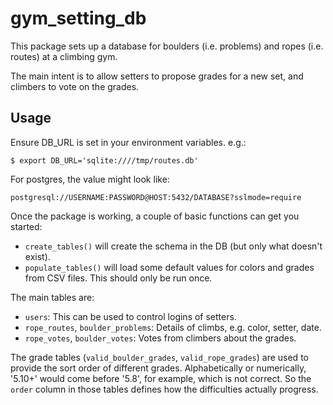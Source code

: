 # gym_setting_db

This package sets up a database for boulders (i.e. problems) and ropes (i.e. routes) at a climbing gym.

The main intent is to allow setters to propose grades for a new set, and climbers to vote on the grades.

## Usage

Ensure DB_URL is set in your environment variables.  e.g.:

    $ export DB_URL='sqlite:////tmp/routes.db'
    
For postgres, the value might look like:

    postgresql://USERNAME:PASSWORD@HOST:5432/DATABASE?sslmode=require

Once the package is working, a couple of basic functions can get you started:
* `create_tables()` will create the schema in the DB (but only what doesn't exist).
* `populate_tables()` will load some default values for colors and grades from CSV files.  This should only be run once.

The main tables are:
* `users`: This can be used to control logins of setters.
* `rope_routes`, `boulder_problems`: Details of climbs, e.g. color, setter, date.
* `rope_votes`, `boulder_votes`: Votes from climbers about the grades.

The grade tables (`valid_boulder_grades`, `valid_rope_grades`) are used to provide the sort order of different grades.
Alphabetically or numerically, '5.10+' would come before '5.8', for example, which is not correct.
So the `order` column in those tables defines how the difficulties actually progress.
